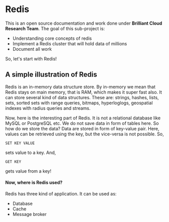 # Redis
This is an open source documentation and work done under **Brilliant Cloud Research Team**. The goal of this sub-project is:
* Understanding core concepts of redis
* Implement a Redis cluster that will hold data of millions
* Document all work

So, let's start with Redis! 

## A simple illustration of Redis
Redis is an in-memory data structure store. By in-memory we mean that Redis stays on main memory, that is RAM, which makes it super fast also. It can store several kind of data structures. These are: strings, hashes, lists, sets, sorted sets with range queries, bitmaps, hyperloglogs, geospatial indexes with radius queries and streams.

Now, here is the interesting part of Redis. It is not a relational database like MySQL or PostgreSQL etc. We do not save data in form of tables here. So how do we store the data? Data are stored in form of key-value pair. Here, values can be retrieved using the key, but the vice-versa is not possible. So,

```
SET KEY VALUE

```

sets value to a key. And,

```
GET KEY

```

gets value from a key!

#### Now, where is Redis used?

Redis has three kind of application. It can be used as:

* Database
* Cache
* Message broker
